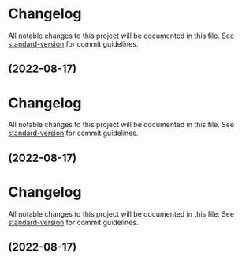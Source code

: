 # Changelog

All notable changes to this project will be documented in this file. See [standard-version](https://github.com/conventional-changelog/standard-version) for commit guidelines.

##  (2022-08-17)

# Changelog

All notable changes to this project will be documented in this file. See [standard-version](https://github.com/conventional-changelog/standard-version) for commit guidelines.

##  (2022-08-17)

# Changelog

All notable changes to this project will be documented in this file. See [standard-version](https://github.com/conventional-changelog/standard-version) for commit guidelines.

##  (2022-08-17)
